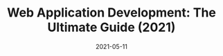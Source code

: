---
date: 2021-05-11
permalink: false
publisher: riseuplabs
tags:
  - guides
  - web-apps
  - development
target_url: https://riseuplabs.com/web-application-development-ultimate-guide/
title: "Web Application Development: The Ultimate Guide (2021)"
---